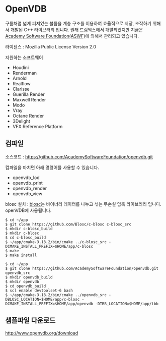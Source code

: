 # OpenVDB
구름처럼 넓게 퍼져있는 볼륨을 계층 구조를 이용하여 효율적으로 저장, 조작하기 위해서 개발된 C++ 라이브러리 입니다.
원래 드림웍스에서 개발되었지만 지금은 [Academy Software Foundation(ASWF)](https://www.aswf.io)에 의해서 관리되고 있습니다.

라이센스 : Mozilla Public License Version 2.0

지원하는 소프트웨어
- Houdini
- Renderman
- Arnold
- Realflow
- Clarisse
- Guerilla Render
- Maxwell Render
- Modo
- Vray
- Octane Render
- 3Delight
- VFX Reference Platform

## 컴파일

소스코드 : https://github.com/AcademySoftwareFoundation/openvdb.git

컴파일을 마치면 아래 명령어를 사용할 수 있습니다.
- openvdb_lod
- openvdb_print
- openvdb_render
- openvdb_view

blosc 설치 : [blosc](http://www.blosc.org)는 바이너리 데이터를 나누고 섞는 무손실 압축 라이브러리 입니다. openVDB에 사용됩니다.
```
$ cd ~/app
$ git clone https://github.com/Blosc/c-blosc c-blosc_src
$ mkdir c-blosc_build
$ mkdir c-blosc
$ cd c-blosc_build
$ ~/app/cmake-3.13.2/bin/cmake ../c-blosc_src -DCMAKE_INSTALL_PREFIX=$HOME/app/c-blosc
$ make
$ make install
```

```
$ cd ~/app
$ git clone https://github.com/AcademySoftwareFoundation/openvdb.git openvdb_src
$ mkdir openvdb_build
$ mkdir openvdb
$ cd openvdb_build
$ scl enable devtoolset-6 bash
$ ~/app/cmake-3.13.2/bin/cmake ../openvdb_src -DBLOSC_LOCATION=$HOME/app/c-blosc -DCMAKE_INSTALL_PREFIX=$HOME/app/openvdb -DTBB_LOCATION=$HOME/app/tbb

```
## 샘플파일 다운로드
http://www.openvdb.org/download
